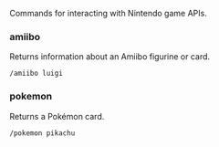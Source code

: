 Commands for interacting with Nintendo game APIs.

### amiibo
Returns information about an Amiibo figurine or card.
```
/amiibo luigi
```

### pokemon
Returns a Pokémon card.
```
/pokemon pikachu
```